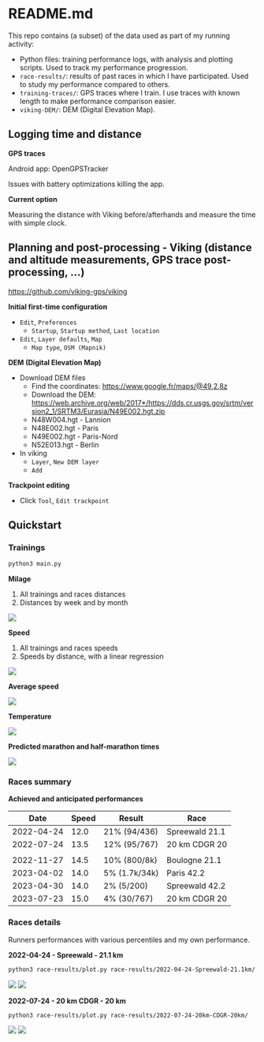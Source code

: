 # README.md

This repo contains (a subset) of the data used as part of my running activity:

* Python files: training performance logs, with analysis and plotting scripts.
    Used to track my performance progression.
* `race-results/`: results of past races in which I have participated.
    Used to study my performance compared to others.
* `training-traces/`: GPS traces where I train.
    I use traces with known length to make performance comparison easier.
* `viking-DEM/`: DEM (Digital Elevation Map).

## Logging time and distance

**GPS traces**

Android app: OpenGPSTracker

Issues with battery optimizations killing the app.

**Current option**

Measuring the distance with Viking before/afterhands and measure the time with
simple clock.

## Planning and post-processing - Viking (distance and altitude measurements, GPS trace post-processing, ...)

https://github.com/viking-gps/viking

**Initial first-time configuration**

* `Edit`, `Preferences`
    * `Startup`, `Startup method`, `Last location`
* `Edit`, `Layer defaults`, `Map`
    * `Map type`, `OSM (Mapnik)`

**DEM (Digital Elevation Map)**

* Download DEM files
    * Find the coordinates: https://www.google.fr/maps/@49,2,8z
    * Download the DEM: https://web.archive.org/web/2017*/https://dds.cr.usgs.gov/srtm/version2_1/SRTM3/Eurasia/N49E002.hgt.zip
    * N48W004.hgt - Lannion
    * N48E002.hgt - Paris
    * N49E002.hgt - Paris-Nord
    * N52E013.hgt - Berlin
* In viking
    * `Layer`, `New DEM layer`
    * `Add`

**Trackpoint editing**

* Click `Tool`, `Edit trackpoint`

## Quickstart

### Trainings

```bash
python3 main.py
```

**Milage**

1. All trainings and races distances
2. Distances by week and by month

![](build/trainings-1-milage.png)

**Speed**

1. All trainings and races speeds
2. Speeds by distance, with a linear regression

![](build/trainings-2-speed-prog.png)

**Average speed**

![](build/trainings-3-speed-avg.png)

**Temperature**

![](build/trainings-4-temp.png)

**Predicted marathon and half-marathon times**

![](build/trainings-5-predict-marathon.png)

### Races summary

**Achieved and anticipated performances**

| Date       | Speed | Result        | Race            |
|------------|-------|---------------|-----------------|
| 2022-04-24 | 12.0  | 21% (94/436)  | Spreewald 21.1  |
| 2022-07-24 | 13.5  | 12% (95/767)  | 20 km CDGR 20   |
|            |       |               |                 |
| 2022-11-27 | 14.5  | 10% (800/8k)  | Boulogne 21.1   |
| 2023-04-02 | 14.0  | 5% (1.7k/34k) | Paris 42.2      |
| 2023-04-30 | 14.0  | 2% (5/200)    | Spreewald 42.2  |
| 2023-07-23 | 15.0  | 4% (30/767)   | 20 km CDGR 20   |

### Races details

Runners performances with various percentiles and my own performance.

**2022-04-24 - Spreewald - 21.1 km**

```bash
python3 race-results/plot.py race-results/2022-04-24-Spreewald-21.1km/
```

![](build/race-results2022-04-24-Spreewald-21.1km-Figure_1.png)
![](build/race-results2022-04-24-Spreewald-21.1km-Figure_2.png)

**2022-07-24 - 20 km CDGR - 20 km**

```bash
python3 race-results/plot.py race-results/2022-07-24-20km-CDGR-20km/
```

![](build/race-results2022-07-24-20km-CDGR-20km-Figure_1.png)
![](build/race-results2022-07-24-20km-CDGR-20km-Figure_2.png)
